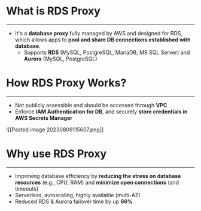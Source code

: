 # What is RDS Proxy
---

* It's a **database proxy** fully managed by AWS and designed for RDS, which allows apps to **pool and share DB connections established with database**.
	* Supports **RDS** (MySQL, PostgreSQL, MariaDB, MS SQL Server) and **Aurora** (MySQL, PostgreSQL)

# How RDS Proxy Works?
---

* Not publicly assessible and should be accessed through **VPC**
* Enforce **IAM Authentication for DB**, and securely **store credentials in AWS Secrets Manager**

![[Pasted image 20230809115607.png]]

# Why use RDS Proxy
---

* Improving database efficiency by **reducing the stress on database resources** (e.g., CPU, RAM) and **minimize open connections** (and timeouts)
* Serverless, autoscaling, highly available (multi-AZ)
* Reduced RDS & Aurora failover time by up **66%**